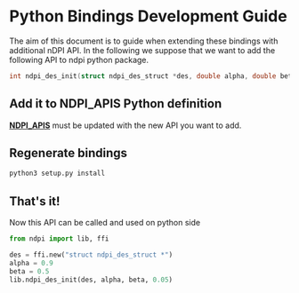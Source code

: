 # Python Bindings Development Guide

The aim of this document is to guide when extending these bindings with additional nDPI API.
In the following we suppose that we want to add the following API to ndpi python package.

``` c
int ndpi_des_init(struct ndpi_des_struct *des, double alpha, double beta, float significance);
```

## Add it to NDPI_APIS Python definition

[**NDPI_APIS**][py_ndpi_api] must be updated with the new API you want to add.

## Regenerate bindings

``` bash
python3 setup.py install
```

## That's it!

Now this API can be called and used on python side

``` python
from ndpi import lib, ffi

des = ffi.new("struct ndpi_des_struct *")
alpha = 0.9
beta = 0.5
lib.ndpi_des_init(des, alpha, beta, 0.05)
```

[py_ndpi_api]: https://github.com/ntop/nDPI/blob/c47d710d8e5281fff2f1f90ff5462c16ac91d50c/python/ndpi/ndpi_build.py#L49